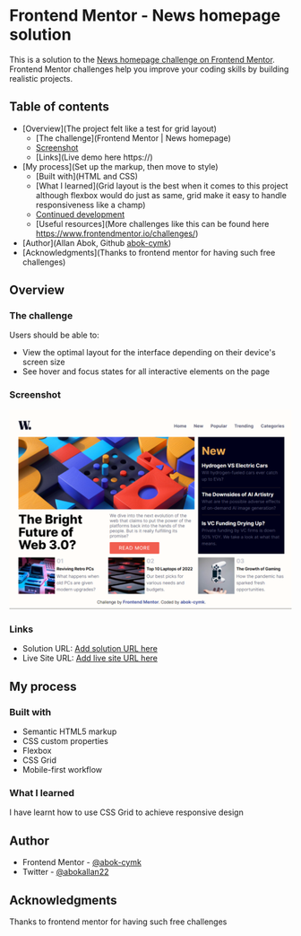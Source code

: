 # Frontend Mentor - News homepage solution

This is a solution to the [News homepage challenge on Frontend Mentor](https://www.frontendmentor.io/challenges/news-homepage-H6SWTa1MFl). Frontend Mentor challenges help you improve your coding skills by building realistic projects. 

## Table of contents

- [Overview](The project felt like a test for grid layout)
  - [The challenge](Frontend Mentor | News homepage)
  - [Screenshot](/assets/images/news-homepage.png)
  - [Links](Live demo here https://)
- [My process](Set up the markup, then move to style)
  - [Built with](HTML and CSS)
  - [What I learned](Grid layout is the best when it comes to this project although flexbox would do just as same, grid make it easy to handle responsiveness like a champ)
  - [Continued development]()
  - [Useful resources](More challenges like this can be found here https://www.frontendmentor.io/challenges/)
- [Author](Allan Abok, Github <a href="https://github.com/abok-cymk">abok-cymk</a>)
- [Acknowledgments](Thanks to frontend mentor for having such free challenges)


## Overview

### The challenge

Users should be able to:

- View the optimal layout for the interface depending on their device's screen size
- See hover and focus states for all interactive elements on the page

### Screenshot

![](/assets/images/news-homepage.png)

### Links

- Solution URL: [Add solution URL here](https://github.com/abok-cymk)
- Live Site URL: [Add live site URL here](https://)

## My process

### Built with

- Semantic HTML5 markup
- CSS custom properties
- Flexbox
- CSS Grid
- Mobile-first workflow

### What I learned

I have learnt how to use CSS Grid to achieve responsive design

## Author

- Frontend Mentor - [@abok-cymk](https://www.frontendmentor.io/profile/abok-cymk)
- Twitter - [@abokallan22](https://www.twitter.com/@abokallan22)


## Acknowledgments

Thanks to frontend mentor for having such free challenges

